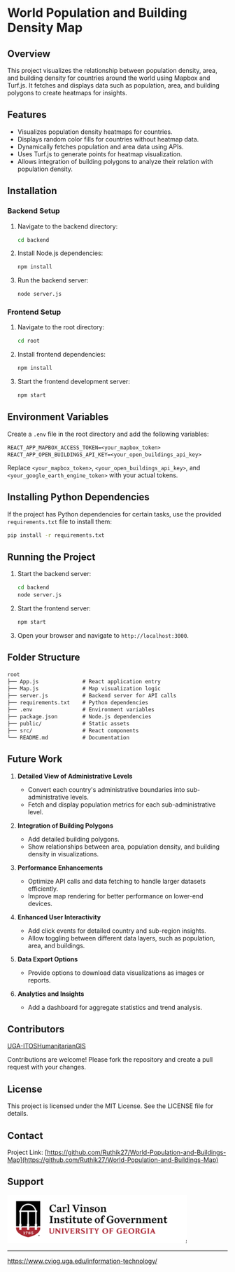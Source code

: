 # World Population and Building Density Map

## Overview
This project visualizes the relationship between population density, area, and building density for countries around the world using Mapbox and Turf.js. It fetches and displays data such as population, area, and building polygons to create heatmaps for insights.

## Features
- Visualizes population density heatmaps for countries.
- Displays random color fills for countries without heatmap data.
- Dynamically fetches population and area data using APIs.
- Uses Turf.js to generate points for heatmap visualization.
- Allows integration of building polygons to analyze their relation with population density.

## Installation

### Backend Setup
1. Navigate to the backend directory:
   ```bash
   cd backend
   ```
2. Install Node.js dependencies:
   ```bash
   npm install
   ```
3. Run the backend server:
   ```bash
   node server.js
   ```

### Frontend Setup
1. Navigate to the root directory:
   ```bash
   cd root
   ```
2. Install frontend dependencies:
   ```bash
   npm install
   ```
3. Start the frontend development server:
   ```bash
   npm start
   ```

## Environment Variables
Create a `.env` file in the root directory and add the following variables:

```env
REACT_APP_MAPBOX_ACCESS_TOKEN=<your_mapbox_token>
REACT_APP_OPEN_BUILDINGS_API_KEY=<your_open_buildings_api_key>
```

Replace `<your_mapbox_token>`, `<your_open_buildings_api_key>`, and `<your_google_earth_engine_token>` with your actual tokens.

## Installing Python Dependencies
If the project has Python dependencies for certain tasks, use the provided `requirements.txt` file to install them:

```bash
pip install -r requirements.txt
```

## Running the Project
1. Start the backend server:
   ```bash
   cd backend
   node server.js
   ```
2. Start the frontend server:
   ```bash
   npm start
   ```
3. Open your browser and navigate to `http://localhost:3000`.

## Folder Structure
```
root
├── App.js              # React application entry
├── Map.js              # Map visualization logic
├── server.js           # Backend server for API calls
├── requirements.txt    # Python dependencies
├── .env                # Environment variables
├── package.json        # Node.js dependencies
├── public/             # Static assets
├── src/                # React components
└── README.md           # Documentation
```

## Future Work

1. **Detailed View of Administrative Levels**
   - Convert each country's administrative boundaries into sub-administrative levels.
   - Fetch and display population metrics for each sub-administrative level.

2. **Integration of Building Polygons**
   - Add detailed building polygons.
   - Show relationships between area, population density, and building density in visualizations.

3. **Performance Enhancements**
   - Optimize API calls and data fetching to handle larger datasets efficiently.
   - Improve map rendering for better performance on lower-end devices.

4. **Enhanced User Interactivity**
   - Add click events for detailed country and sub-region insights.
   - Allow toggling between different data layers, such as population, area, and buildings.

5. **Data Export Options**
   - Provide options to download data visualizations as images or reports.

6. **Analytics and Insights**
   - Add a dashboard for aggregate statistics and trend analysis.

## Contributors
[UGA-ITOSHumanitarianGIS](https://github.com/UGA-ITOSHumanitarianGIS)

Contributions are welcome! Please fork the repository and create a pull request with your changes.


## License
This project is licensed under the MIT License. See the LICENSE file for details.

## Contact

Project Link: [https://github.com/Ruthik27/World-Population-and-Buildings-Map](https://github.com/Ruthik27/World-Population-and-Buildings-Map)

## Support

<img width="410" alt="image" src="imgs/CVIOG.png">



---

https://www.cviog.uga.edu/information-technology/

